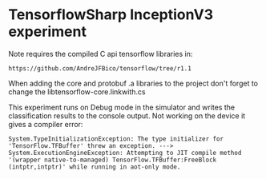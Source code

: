 # TensorflowSharp InceptionV3 experiment

Note requires the compiled C api tensorflow libraries in:
```
https://github.com/AndreJFBico/tensorflow/tree/r1.1
```
When adding the core and protobuf .a libraries to the project don't forget to change the libtensorflow-core.linkwith.cs 

This experiment runs on Debug mode in the simulator and writes the classification results to the console output. Not working on the device it gives a compiler error:
```
System.TypeInitializationException: The type initializer for 'TensorFlow.TFBuffer' threw an exception. ---> System.ExecutionEngineException: Attempting to JIT compile method '(wrapper native-to-managed) TensorFlow.TFBuffer:FreeBlock (intptr,intptr)' while running in aot-only mode.
```